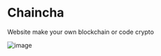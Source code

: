 # Chaincha
 Website make your own blockchain or code crypto
 
![image](https://user-images.githubusercontent.com/56643494/148947139-e3e89cec-4c0a-4027-8411-9b96b40dbc9c.png)
